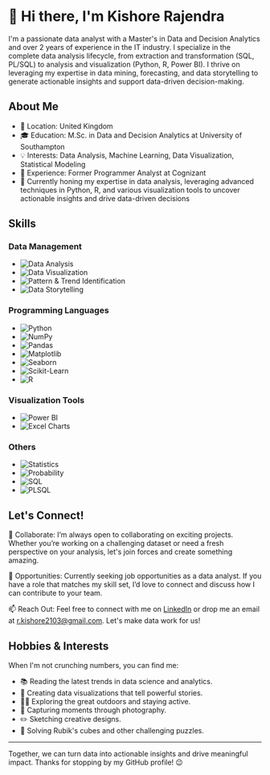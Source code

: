 # 👋 Hi there, I'm Kishore Rajendra

I'm a passionate data analyst with a Master's in Data and Decision Analytics and over 2 years of experience in the IT industry. I specialize in the complete data analysis lifecycle, from extraction and transformation (SQL, PL/SQL) to analysis and visualization (Python, R, Power BI). I thrive on leveraging my expertise in data mining, forecasting, and data storytelling to generate actionable insights and support data-driven decision-making.

## About Me

- 📍 Location: United Kingdom
- 🎓 Education: M.Sc. in Data and Decision Analytics at University of Southampton
- 💡 Interests: Data Analysis, Machine Learning, Data Visualization, Statistical Modeling
- 💼 Experience: Former Programmer Analyst at Cognizant
- 🥅 Currently honing my expertise in data analysis, leveraging advanced techniques in Python, R, and various visualization tools to uncover actionable insights and drive data-driven decisions

## Skills

### Data Management
- ![Data Analysis](https://img.shields.io/badge/Data%20Analysis-4CAAA5?style=for-the-badge&logo=databricks&logoColor=white) 
- ![Data Visualization](https://img.shields.io/badge/Data%20Visualization-FE8402?style=for-the-badge&logo=tableau&logoColor=white)
- ![Pattern & Trend Identification](https://img.shields.io/badge/Pattern%20%26%20Trend%20Identification-DC5C05?style=for-the-badge&logo=trending-up&logoColor=white)
- ![Data Storytelling](https://img.shields.io/badge/Data%20Storytelling-978B7D?style=for-the-badge&logo=storyblok&logoColor=white)

### Programming Languages
- ![Python](https://img.shields.io/badge/Python-3776AB?style=for-the-badge&logo=python&logoColor=white)
- ![NumPy](https://img.shields.io/badge/NumPy-013243?style=for-the-badge&logo=numpy&logoColor=white)
- ![Pandas](https://img.shields.io/badge/Pandas-150458?style=for-the-badge&logo=pandas&logoColor=white)
- ![Matplotlib](https://img.shields.io/badge/Matplotlib-019587?style=for-the-badge&logo=matplotlib&logoColor=white)
- ![Seaborn](https://img.shields.io/badge/Seaborn-4CAAA5?style=for-the-badge&logoColor=white)
- ![Scikit-Learn](https://img.shields.io/badge/Scikit--Learn-F7931E?style=for-the-badge&logo=scikit-learn&logoColor=white)
- ![R](https://img.shields.io/badge/R-276DC3?style=for-the-badge&logo=r&logoColor=white)

### Visualization Tools
- ![Power BI](https://img.shields.io/badge/Power%20BI-F2C811?style=for-the-badge&logo=power-bi&logoColor=black)
- ![Excel Charts](https://img.shields.io/badge/Excel%20Charts-217346?style=for-the-badge&logo=microsoft-excel&logoColor=white)

### Others
- ![Statistics](https://img.shields.io/badge/Statistics-4CAAA5?style=for-the-badge&logo=statistics&logoColor=white)
- ![Probability](https://img.shields.io/badge/Probability-FE8402?style=for-the-badge&logo=handshake&logoColor=white)
- ![SQL](https://img.shields.io/badge/SQL-4479A1?style=for-the-badge&logo=postgresql&logoColor=white)
- ![PLSQL](https://img.shields.io/badge/PLSQL-4479A1?style=for-the-badge&logo=oracle&logoColor=white)


## Let's Connect!

🤝 Collaborate: I’m always open to collaborating on exciting projects. Whether you’re working on a challenging dataset or need a fresh perspective on your analysis, let's join forces and create something amazing.

💼 Opportunities: Currently seeking job opportunities as a data analyst. If you have a role that matches my skill set, I’d love to connect and discuss how I can contribute to your team.

📫 Reach Out: Feel free to connect with me on [LinkedIn](https://www.linkedin.com/in/kishore-rajendra2103) or drop me an email at [r.kishore2103@gmail.com](mailto:r.kishore2103@gmail.com). Let's make data work for us!

## Hobbies & Interests

When I'm not crunching numbers, you can find me:

- 📚 Reading the latest trends in data science and analytics.
- 🎨 Creating data visualizations that tell powerful stories.
- 🚴‍♂️ Exploring the great outdoors and staying active.
- 📸 Capturing moments through photography.
- ✏️ Sketching creative designs.
- 🧩 Solving Rubik's cubes and other challenging puzzles.

---

Together, we can turn data into actionable insights and drive meaningful impact. 
Thanks for stopping by my GitHub profile! 😉
